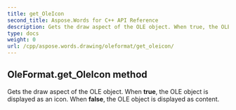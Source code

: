 ```yaml
---
title: get_OleIcon
second_title: Aspose.Words for C++ API Reference
description: Gets the draw aspect of the OLE object. When true, the OLE object is displayed as an icon. When false, the OLE object is displayed as content. 
type: docs
weight: 0
url: /cpp/aspose.words.drawing/oleformat/get_oleicon/
---
```

## OleFormat.get_OleIcon method


Gets the draw aspect of the OLE object. When **true**, the OLE object is displayed as an icon. When **false**, the OLE object is displayed as content.

